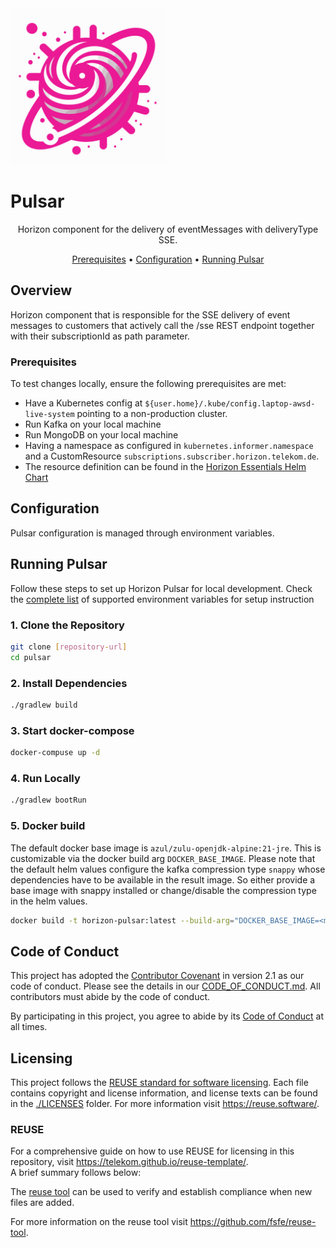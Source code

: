 <!--
Copyright 2024 Deutsche Telekom IT GmbH

SPDX-License-Identifier: Apache-2.0
-->

<img src="docs/img/pulsar.svg" alt="pulsar-logo" height="250px"/>
<h1>Pulsar</h1>

<p align="center">
  Horizon component for the delivery of eventMessages with deliveryType SSE.
</p>

<p align="center">
  <a href="#prerequisites">Prerequisites</a> •
  <a href="#configuration">Configuration</a> •
  <a href="#running-pulsar">Running Pulsar</a>
</p>

## Overview
Horizon component that is responsible for the SSE delivery of event messages to customers that actively call the /sse 
REST endpoint together with their subscriptionId as path parameter.

### Prerequisites
To test changes locally, ensure the following prerequisites are met:

- Have a Kubernetes config at `${user.home}/.kube/config.laptop-awsd-live-system` pointing to a non-production cluster.
- Run Kafka on your local machine 
- Run MongoDB on your local machine
- Having a namespace as configured in `kubernetes.informer.namespace` and a CustomResource `subscriptions.subscriber.horizon.telekom.de`.
- The resource definition can be found in the [Horizon Essentials Helm Chart](https://gitlab.devops.telekom.de/dhei/teams/pandora/argocd-charts/horizon-3.0/essentials/-/tree/main?ref_type=heads)

## Configuration
Pulsar configuration is managed through environment variables.

## Running Pulsar
Follow these steps to set up Horizon Pulsar for local development. Check the [complete list](docs/environment-variables.md) of supported environment variables for setup instruction

### 1. Clone the Repository

```bash
git clone [repository-url]
cd pulsar
```

### 2. Install Dependencies
```bash
./gradlew build
```

### 3. Start docker-compose
```bash
docker-compuse up -d
```

### 4. Run Locally
```bash
./gradlew bootRun
```

### 5. Docker build

The default docker base image is `azul/zulu-openjdk-alpine:21-jre`. This is customizable via the docker build arg `DOCKER_BASE_IMAGE`.
Please note that the default helm values configure the kafka compression type `snappy` whose dependencies have to be available in the result image.
So either provide a base image with snappy installed or change/disable the compression type in the helm values.

```bash
docker build -t horizon-pulsar:latest --build-arg="DOCKER_BASE_IMAGE=<myjvmbaseimage:1.0.0>" . 
```

## Code of Conduct

This project has adopted the [Contributor Covenant](https://www.contributor-covenant.org/) in version 2.1 as our code of conduct. Please see the details in our [CODE_OF_CONDUCT.md](CODE_OF_CONDUCT.md). All contributors must abide by the code of conduct.

By participating in this project, you agree to abide by its [Code of Conduct](./CODE_OF_CONDUCT.md) at all times.

## Licensing

This project follows the [REUSE standard for software licensing](https://reuse.software/).
Each file contains copyright and license information, and license texts can be found in the [./LICENSES](./LICENSES) folder. For more information visit https://reuse.software/.

### REUSE

For a comprehensive guide on how to use REUSE for licensing in this repository, visit https://telekom.github.io/reuse-template/.   
A brief summary follows below:

The [reuse tool](https://github.com/fsfe/reuse-tool) can be used to verify and establish compliance when new files are added.

For more information on the reuse tool visit https://github.com/fsfe/reuse-tool.
